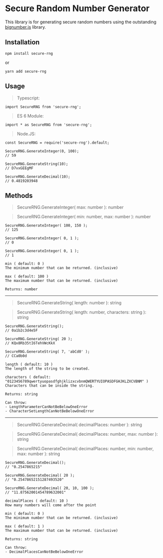 # Secure Random Number Generator

This library is for generating secure random numbers using the outstanding [bignumber.js](https://mikemcl.github.io/bignumber.js/) library.

## Installation

```
npm install secure-rng
```

or

```
yarn add secure-rng
```

## Usage

> Typescript:

```
import SecureRNG from 'secure-rng';
```

> ES 6 Module:

```
import * as SecureRNG from 'secure-rng';
```

> Node.JS:
```
const SecureRNG = require('secure-rng').default;
```

```
SecureRNG.GenerateInteger(0, 100);
// 59

SecureRNG.GenerateString(10);
// D7vxGEEgMF

SecureRNG.GenerateDecimal(10);
// 0.4819203948
```


## Methods
> SecureRNG.GenerateInteger( max: number ): number

> SecureRNG.GenerateInteger( min: number, max: number ): number

```
SecureRNG.GenerateInteger( 100, 150 );
// 125

SecureRNG.GenerateInteger( 0, 1 );
// 0

SecureRNG.GenerateInteger( 0, 1 );
// 1
```

```
min ( default: 0 )
The minimum number that can be returned. (inclusive)

max ( default: 100 )
The maximum number that can be returned. (inclusive)
```

```
Returns: number
```

---

> SecureRNG.GenerateString( length: number ): string

> SecureRNG.GenerateString( length: number, characters: string ): string

```
SecureRNG.GenerateString();
// 0a1b2c3d4e5F

SecureRNG.GenerateString( 20 );
// KQx8Rb35tI6TehVWcKkX

SecureRNG.GenerateString( 7, 'abCd0' );
// CCa0b0d
```

```
length ( default: 10 )
The length of the string to be created.

characters ( default: "0123456789qwertyuopasdfghjklizxcvbnmQWERTYUIOPASDFGHJKLZXCVBNM" )
Characters that can be inside the string.
```

```
Returns: string

Can throw:
- LengthParameterCanNotBeBelowOneError
- CharacterSetLengthCanNotBeBelowOneError
```

---

> SecureRNG.GenerateDecimal( decimalPlaces: number ): string

> SecureRNG.GenerateDecimal( decimalPlaces: number, max: number ): string

> SecureRNG.GenerateDecimal( decimalPlaces: number, min: number, max: number ): string

```
SecureRNG.GenerateDecimal();
// "0.2547865215"

SecureRNG.GenerateDecimal( 20 );
// "0.25478652151287493520"

SecureRNG.GenerateDecimal( 20, 10, 100 );
// "11.87562001454789632001"
```

```
decimalPlaces ( default: 10 )
How many numbers will come after the point

min ( default: 0 )
The minimum number that can be returned. (inclusive)

max ( default: 1 )
The maximum number that can be returned. (inclusive)
```

```
Returns: string

Can throw:
- DecimalPlacesCanNotBeBelowOneError
```
